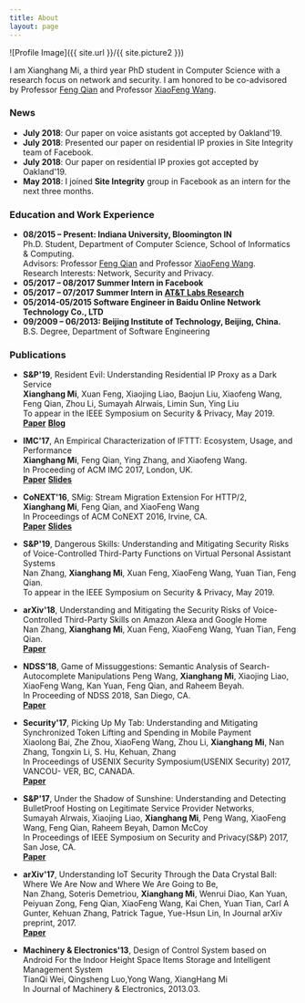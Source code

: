 ```yaml
---
title: About
layout: page
---
```

![Profile Image]({{ site.url }}/{{ site.picture2 }})

I am Xianghang Mi, a third year PhD student in Computer Science with a research focus on network and security. I am honored to be co-advisored by Professor [Feng Qian](https://www.cs.indiana.edu/~fengqian/) and Professor [XiaoFeng Wang](https://www.informatics.indiana.edu/xw7/).
<!-- <span class = "note">Right now, I am looking for a summer internship in 2018.</span>-->

### <span class = "paperTitle">News</span>
* **July 2018**: Our paper on voice asistants got accepted by Oakland'19.
* **July 2018**: Presented our paper on residential IP proxies in Site Integrity team of Facebook.
* **July 2018**: Our paper on residential IP proxies got accepted by Oakland'19.
* **May 2018**: I joined **Site Integrity** group in Facebook as an intern for the next three months.

### Education and Work Experience  
* **08/2015 – Present: Indiana University, Bloomington IN**  
   Ph.D. Student, Department of Computer Science, School of Informatics & Computing.  
   Advisors: Professor [Feng Qian](https://www.cs.indiana.edu/~fengqian/) and Professor [XiaoFeng Wang](https://www.informatics.indiana.edu/xw7/).  
   Research Interests: Network, Security and Privacy.  
* **05/2017 – 08/2017 Summer Intern in Facebook**
* **05/2017 – 07/2017 Summer Intern in [AT&T Labs Research](http://www.research.att.com/)**
* **05/2014-05/2015 Software Engineer in Baidu Online Network Technology Co., LTD**
* **09/2009 – 06/2013: Beijing Institute of Technology, Beijing, China.**  
   B.S. Degree, Department of Software Engineering

### Publications

* **S&P'19**, <span class = "paperTitle">Resident Evil: Understanding Residential IP Proxy as a Dark Service</span>   
   **Xianghang Mi**, Xuan Feng, Xiaojing Liao, Baojun Liu, Xiaofeng Wang, Feng Qian, Zhou Li, Sumayah Alrwais, Limin Sun, Ying Liu  
   To appear in the IEEE Symposium on Security & Privacy, May 2019.   
   [**Paper**](/pubs/rpaas.pdf) [**Blog**](https://medium.com/@xianghangmi/resident-evil-understanding-residential-ip-proxy-as-a-dark-service-dea9010a0e29?source=friends_link&sk=1b84f109431dfd92a0c73ec101b21289)

* **IMC'17**, <span class = "paperTitle">An Empirical Characterization of IFTTT: Ecosystem, Usage, and Performance</span>   
   **Xianghang Mi**, Feng Qian, Ying Zhang, and Xiaofeng Wang.  
   In Proceeding of ACM IMC 2017, London, UK.   
   [**Paper**](/pubs/imc17_ifttt.pdf) [**Slides**](/pubs/slides/imc_ifttt_17.pdf)

* **CoNEXT'16**, <span class = "paperTitle">SMig: Stream Migration Extension For HTTP/2</span>,   
   **Xianghang Mi**, Feng Qian, and XiaoFeng Wang  
   In Proceedings of ACM CoNEXT 2016, Irvine, CA.   
   [**Paper**](/pubs/conext16_http2.pdf) [**Slides**](/pubs/slides/conext_smig_16.pdf)


* **S&P'19**, <span class = "paperTitle">Dangerous Skills: Understanding and Mitigating Security Risks of Voice-Controlled Third-Party Functions on Virtual Personal Assistant Systems</span>   
   Nan Zhang, **Xianghang Mi**, Xuan Feng, XiaoFeng Wang, Yuan Tian, Feng Qian.   
   To appear in the IEEE Symposium on Security & Privacy, May 2019.   


* **arXiv'18**, <span class = "paperTitle">Understanding and Mitigating the Security Risks of Voice-Controlled Third-Party Skills on Amazon Alexa and Google Home</span>    
   Nan Zhang, **Xianghang Mi**, Xuan Feng, XiaoFeng Wang, Yuan Tian, Feng Qian.   
   [**Paper**](https://arxiv.org/abs/1805.01525) 

* **NDSS’18**, <span class = "paperTitle">Game of Missuggestions: Semantic Analysis of Search-Autocomplete Manipulations</span> 
   Peng Wang, **Xianghang Mi**, Xiaojing Liao, XiaoFeng Wang, Kan Yuan, Feng Qian, and Raheem Beyah.  
   In Proceeding of NDSS 2018, San Diego, CA.   
   [**Paper**](/pubs/ndss18_missuggestion.pdf) 


* **Security'17**, <span class = "paperTitle">Picking Up My Tab: Understanding and Mitigating Synchronized Token Lifting and Spending in Mobile Payment</span>   
   Xiaolong Bai, Zhe Zhou, XiaoFeng Wang, Zhou Li, **Xianghang Mi**, Nan Zhang, Tongxin Li, S. Hu, Kehuan, Zhang  
   In Proceedings of USENIX Security Symposium(USENIX Security) 2017, VANCOU- VER, BC, CANADA.   
   [**Paper**](/pubs/sec17_tab.pdf)

* **S&P'17**, <span class = "paperTitle">Under the Shadow of Sunshine: Understanding and Detecting BulletProof Hosting on Legitimate Service Provider Networks</span>,   
   Sumayah Alrwais, Xiaojing Liao, **Xianghang Mi**, Peng Wang, XiaoFeng Wang, Feng Qian, Raheem Beyah, Damon McCoy  
   In Proceedings of IEEE Symposium on Security and Privacy(S&P) 2017, San Jose, CA.   
   [**Paper**](/pubs/sp17_bph.pdf)

* **arXiv'17**, <span class = "paperTitle">Understanding IoT Security Through the Data Crystal Ball: Where We Are Now and Where We Are Going to Be</span>,   
   Nan Zhang, Soteris Demetriou, **Xianghang Mi**, Wenrui Diao, Kan Yuan, Peiyuan Zong, Feng Qian, XiaoFeng Wang, Kai Chen, Yuan Tian, Carl A Gunter, Kehuan Zhang, Patrick Tague, Yue-Hsun Lin, In Journal arXiv preprint, 2017.   
   [**Paper**](/pubs/arxiv17_iot_sok.pdf)



* **Machinery & Electronics'13**, <span class = "paperTitle">Design of Control System based on Android For the Indoor Height Space Items Storage and Intelligent Management System</span>  
   TianQi Wei, Qingsheng Luo,Yong Wang, XiangHang Mi  
   In Journal of Machinery & Electronics, 2013.03.


